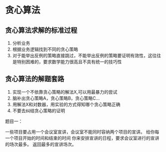 
# 贪心算法

## 贪心算法求解的标准过程
1. 分析业务
2. 根据业务逻辑找到不同的贪心策略
3. 对于能举出反例的策略直接跳过，不能举出反例的策略要证明有效性，这往往是特别困难的，要求数学能力很高且不具有统一的技巧性

## 贪心算法的解题套路
1. 实现一个不依靠贪心策略的解法X,可以用最暴力的尝试
2. 脑补出贪心策略A，贪心策略B，贪心策略C...
3. 用解法X和对数器，用实验的方式得知哪个贪心策略正确
4. 不要去纠结贪心策略的证明


题目一：
 
一些项目要占用一个会议室宣讲，会议室不能同时容纳两个项目的宣讲。
给你每一个项目开始的时间和结束的时间
你来安排宣讲的日程，要求会议室进行的宣讲的场次最多。
返回最多的宣讲场次。